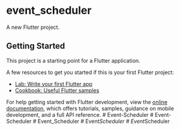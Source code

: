 # event_scheduler

A new Flutter project.

## Getting Started

This project is a starting point for a Flutter application.

A few resources to get you started if this is your first Flutter project:

- [Lab: Write your first Flutter app](https://docs.flutter.dev/get-started/codelab)
- [Cookbook: Useful Flutter samples](https://docs.flutter.dev/cookbook)

For help getting started with Flutter development, view the
[online documentation](https://docs.flutter.dev/), which offers tutorials,
samples, guidance on mobile development, and a full API reference.
#   E v e n t - S c h e d u l e r  
 #   E v e n t - S c h e d u l e r  
 # Event_Scheduler
#   E v e n t _ S c h e d u l e r  
 #   E v e n t _ S c h e d u l e r  
 